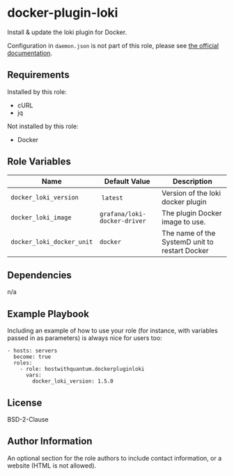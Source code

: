 docker-plugin-loki
=========

Install & update the loki plugin for Docker.

Configuration in `daemon.json` is not part of this role, please see [the official documentation](https://github.com/grafana/loki/blob/master/docs/sources/clients/docker-driver/configuration.md#change-the-default-logging-driver).

Requirements
------------

Installed by this role:

 - cURL
 - jq

Not installed by this role:

 - Docker

Role Variables
--------------

| Name           | Default Value | Description                        |
| -------------- | ------------- | -----------------------------------|
| `docker_loki_version` | `latest` | Version of the loki docker plugin |
| `docker_loki_image` | `grafana/loki-docker-driver` | The plugin Docker image to use. |
| `docker_loki_docker_unit` | `docker` | The name of the SystemD unit to restart Docker |

Dependencies
------------

n/a

Example Playbook
----------------

Including an example of how to use your role (for instance, with variables passed in as parameters) is always nice for users too:

    - hosts: servers
      become: true
      roles:
        - role: hostwithquantum.dockerpluginloki
          vars:
            docker_loki_version: 1.5.0

License
-------

BSD-2-Clause

Author Information
------------------

An optional section for the role authors to include contact information, or a website (HTML is not allowed).
